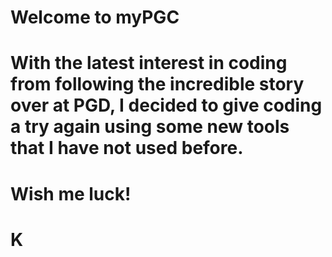 # Welcome to myPGC
#
# With the latest interest in coding from following the incredible story over at PGD, I decided to give coding a try again using some new tools that I have not used before.
# Wish me luck!
#
# K